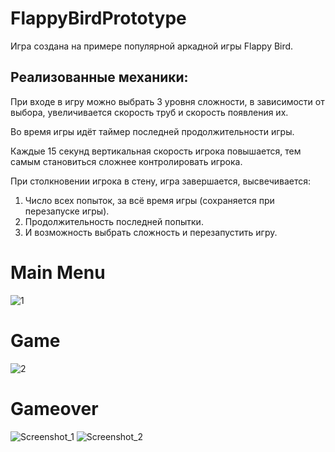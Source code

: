 # FlappyBirdPrototype
Игра создана на примере популярной аркадной игры Flappy Bird.

Реализованные механики:
---
При входе в игру можно выбрать 3 уровня сложности, в зависимости от выбора, увеличивается скорость труб и скорость появления их.

Во время игры идёт таймер последней продолжительности игры.

Каждые 15 секунд вертикальная скорость игрока повышается, тем самым становиться сложнее контролировать игрока.

При столкновении игрока в стену, игра завершается, высвечивается: 
1) Число всех попыток, за всё время игры (сохраняется при перезапуске игры). 
2) Продолжительность последней попытки. 
3) И возможность выбрать сложность и перезапустить игру.

# Main Menu
![1](https://user-images.githubusercontent.com/68349933/213439199-f3fe58fb-cd87-42e4-ac7a-5745ecb2132a.png)
# Game
![2](https://user-images.githubusercontent.com/68349933/213439203-3e989747-bafb-4a6a-b30e-1068de1877f1.png)
# Gameover
![Screenshot_1](https://user-images.githubusercontent.com/68349933/213439192-c6c93ac8-3a4c-49f6-9831-af4d69dc37da.png)
![Screenshot_2](https://user-images.githubusercontent.com/68349933/213439195-c3abdb08-4b27-4a43-ad35-f7cece989671.png)
